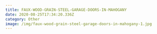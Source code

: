 ```yaml
---
title: FAUX-WOOD-GRAIN-STEEL-GARAGE-DOORS-IN-MAHOGANY
date: 2020-08-25T17:34:20.336Z
category: Other
image: /img/faux-wood-grain-steel-garage-doors-in-mahogany-1.jpg
---
```

